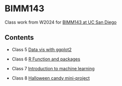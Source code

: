 # BIMM143
Class work from W2024 for [BIMM143 at UC San Diego](https://bioboot.github.io/bimm143_W24/)

## Contents 

- Class 5 [Data vis with ggplot2](https://github.com/ahayashi123/BIMM143/blob/main/Class%205/Class05.pdf)
  
- Class 6 [R Function and packages](https://github.com/ahayashi123/BIMM143/blob/main/class6/class6.pdf)

- Class 7 [Introduction to machine learning](https://github.com/ahayashi123/BIMM143/blob/main/class7/class7.pdf)

- Class 8 [Halloween candy mini-project](https://github.com/ahayashi123/BIMM143/blob/main/Class8/class8.pdf)

  
